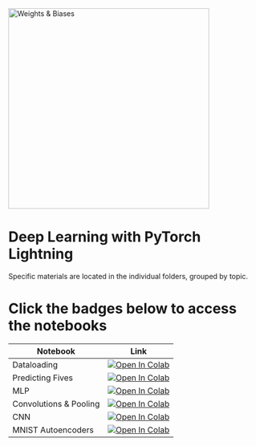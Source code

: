 <img src="https://i.imgur.com/gb6B4ig.png" width="400" alt="Weights & Biases" />

# Deep Learning with PyTorch Lightning

Specific materials are located in the individual folders, grouped by topic.

# Click the badges below to access the notebooks

| Notebook    | Link                                                                                                                                                                              |
|-------------|-----------------------------------------------------------------------------------------------------------------------------------------------------------------------------------|
| Dataloading | [![Open In Colab](https://colab.research.google.com/assets/colab-badge.svg)](https://colab.research.google.com/github/wandb/edu/blob/main/lightning/perceptron/dataloading.ipynb) |
| Predicting Fives | [![Open In Colab](https://colab.research.google.com/assets/colab-badge.svg)](https://colab.research.google.com/github/wandb/edu/blob/main/lightning/perceptron/perceptron_fives.ipynb) |
| MLP         | [![Open In Colab](https://colab.research.google.com/assets/colab-badge.svg)](https://colab.research.google.com/github/wandb/edu/blob/main/lightning/perceptron/mlp.ipynb) |
| Convolutions & Pooling | [![Open In Colab](https://colab.research.google.com/assets/colab-badge.svg)](https://colab.research.google.com/github/wandb/edu/blob/main/lightning/cnn/convolution_and_pooling.ipynb) |
| CNN         | [![Open In Colab](https://colab.research.google.com/assets/colab-badge.svg)](https://colab.research.google.com/github/wandb/edu/blob/main/lightning/cnn/cnn.ipynb) |
| MNIST Autoencoders | [![Open In Colab](https://colab.research.google.com/assets/colab-badge.svg)](https://colab.research.google.com/github/wandb/edu/blob/main/lightning/autoencoder/autoencoder-mnist.ipynb) |
